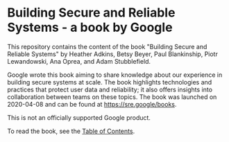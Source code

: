 # Building Secure and Reliable Systems - a book by Google

This repository contains the content of the book "Building Secure and Reliable
Systems" by Heather Adkins, Betsy Beyer, Paul Blankinship, Piotr Lewandowski,
Ana Oprea, and Adam Stubblefield.

Google wrote this book aiming to share knowledge about our experience in building
secure systems at scale. The book highlights technologies and practices that protect
user data and reliability; it also offers insights into collaboration between
teams on these topics. The book was launched on 2020-04-08 and can be found at
https://sre.google/books.

This is not an officially supported Google product.

To read the book, see the [Table of Contents](https://google.github.io/building-secure-and-reliable-systems/raw/toc.html).
